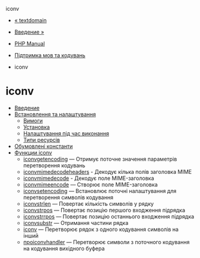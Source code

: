 iconv

-   [« textdomain](function.textdomain.md)
    
-   [Введение »](intro.iconv.md)
    
-   [PHP Manual](index.md)
    
-   [Підтримка мов та кодувань](refs.international.md)
    
-   iconv
    

# iconv

-   [Введение](intro.iconv.md)
-   [Встановлення та налаштування](iconv.setup.md)
    -   [Вимоги](iconv.requirements.md)
    -   [Установка](iconv.installation.md)
    -   [Налаштування під час виконання](iconv.configuration.md)
    -   [Типи ресурсів](iconv.resources.md)
-   [Обумовлені константи](iconv.constants.md)
-   [Функции iconv](ref.iconv.md)
    -   [iconvgetencoding](function.iconv-get-encoding.html) — Отримує поточне значення параметрів перетворення кодувань
    -   [iconvmimedecodeheaders](function.iconv-mime-decode-headers.html) - Декодує кілька полів заголовка MIME
    -   [iconvmimedecode](function.iconv-mime-decode.html) - Декодує поле MIME-заголовка
    -   [iconvmimeencode](function.iconv-mime-encode.html) — Створює поле MIME-заголовка
    -   [iconvsetencoding](function.iconv-set-encoding.html) — Встановлює поточні налаштування для перетворення символів кодування
    -   [iconvstrlen](function.iconv-strlen.html) — Повертає кількість символів у рядку
    -   [iconvstrpos](function.iconv-strpos.html) — Повертає позицію першого входження підрядка
    -   [iconvstrrpos](function.iconv-strrpos.html) — Повертає позицію останнього входження підрядка
    -   [iconvsubstr](function.iconv-substr.html) — Отримання частини рядка
    -   [iconv](function.iconv.md) — Перетворює рядок з одного кодування символів на інший
    -   [проiconvhandler](function.ob-iconv-handler.html) — Перетворює символи з поточного кодування на кодування вихідного буфера